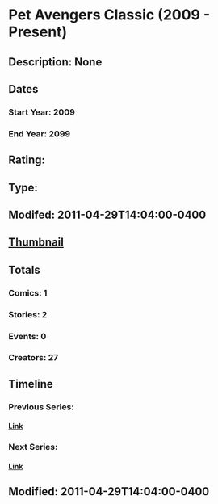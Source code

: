 # Pet Avengers Classic (2009 - Present)
## Description: None
## Dates
### Start Year: 2009
### End Year: 2099
## Rating: 
## Type: 
## Modifed: 2011-04-29T14:04:00-0400
## [Thumbnail](http://i.annihil.us/u/prod/marvel/i/mg/9/70/4bb4647d06d8c.jpg)
## Totals
### Comics: 1
### Stories: 2
### Events: 0
### Creators: 27
## Timeline
### Previous Series: 
#### [Link]()
### Next Series: 
#### [Link]()
## Modified: 2011-04-29T14:04:00-0400